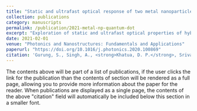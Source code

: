 ```yaml
---
title: "Static and ultrafast optical response of two metal nanoparticles glued with a semiconductor quantum dot"
collection: publications
category: manuscripts
permalink: /publication/2021-metal-np-quantum-dot
excerpt: "Exploration of static and ultrafast optical properties of hybrid systems formed by two metal nanoparticles coupled via a semiconductor quantum dot."
date: 2021-02-01
venue: "Photonics and Nanostructures: Fundamentals and Applications"
paperurl: "https://doi.org/10.1016/j.photonics.2020.100869"
citation: 'Gurung, S., Singh, A., <strong>Khatua, D. P.</strong>, Srivastava, H., and Jayabalan, J. (2021). "Static and ultrafast optical response of two metal nanoparticles glued with a semiconductor quantum dot." <i>Photonics and Nanostructures: Fundamentals and Applications</i>, 43, 100869. https://doi.org/10.1016/j.photonics.2020.100869'
---
```


The contents above will be part of a list of publications, if the user clicks the link for the publication than the contents of section will be rendered as a full page, allowing you to provide more information about the paper for the reader. When publications are displayed as a single page, the contents of the above "citation" field will automatically be included below this section in a smaller font.
